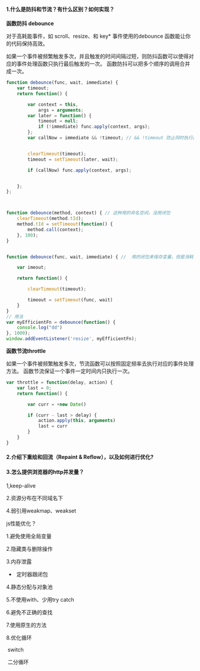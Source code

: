 ####  1.什么是防抖和节流？有什么区别？如何实现？

**函数防抖 debounce**

对于高耗能事件，如 scroll、resize、和 key* 事件使用的debounce 函数能让你的代码保持高效。

如果一个事件被频繁触发多次，并且触发的时间间隔过短，则防抖函数可以使得对应的事件处理函数只执行最后触发的一次。 函数防抖可以把多个顺序的调用合并成一次。

```javascript
function debounce(func, wait, immediate) {
    var timeout;
    return function() {

        var context = this,
            args = arguments;
        var later = function() {
            timeout = null;
            if (!immediate) func.apply(context, args);
        };
        var callNow = immediate && !timeout; // && !timeout 防止同时执行两次冲突


        clearTimeout(timeout);
        timeout = setTimeout(later, wait);

        if (callNow) func.apply(context, args);


    };
};



function debounce(method, context) { // 这种用的命名空间，没用闭包
    clearTimeout(method.tId);
    method.tId = setTimeout(function() {
        method.call(context);
    }, 100);
}


function debounce(func, wait, immediate) { //  用的闭包来保存变量，但是消耗内存;

    var imeout;

    return function() {

        clearTimeout(timeout);

        timeout = setTimeout(func, wait)
    }
}
// 用法
var myEfficientFn = debounce(function() {
    console.log("dd")
}, 1000);
window.addEventListener('resize', myEfficientFn);
```

**函数节流throttle**

如果一个事件被频繁触发多次，节流函数可以按照固定频率去执行对应的事件处理方法。 函数节流保证一个事件一定时间内只执行一次。

```javascript
var throttle = function(delay, action) {
    var last = 0;
    return function() {

        var curr = +new Date()

        if (curr - last > delay) {
            action.apply(this, arguments)
            last = curr
        }
    }
}
```





#### 2.介绍下重绘和回流（Repaint & Reflow），以及如何进行优化?



#### 3.怎么提供浏览器的http并发量？

1,keep-alive

2.资源分布在不同域名下



4.弱引用weakmap、weakset



js性能优化？

1.避免使用全局变量

2.隐藏类与删除操作

3.内存泄露

- ​	定时器跟闭包

4.静态分配与对象池

5.不使用with、少用try catch

6.避免不正确的查找

7.使用原生的方法

8.优化循环

​	switch

​    二分循环





